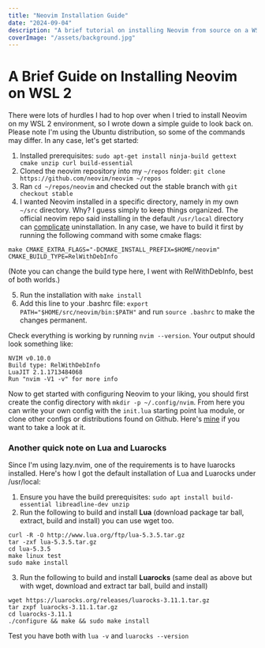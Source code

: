 ```yaml
---
title: "Neovim Installation Guide"
date: "2024-09-04"
description: "A brief tutorial on installing Neovim from source on a WSL 2 environment running the Ubuntu distribution"
coverImage: "/assets/background.jpg"
---
```


# A Brief Guide on Installing Neovim on WSL 2

There were lots of hurdles I had to hop over when I tried to install Neovim on my WSL 2 environment, so I wrote down a simple guide to look back on. Please note I'm using the Ubuntu distribution, so some of the commands may differ. In any case, let's get started:

1. Installed prerequisites: `sudo apt-get install ninja-build gettext cmake unzip curl build-essential`
2. Cloned the neovim repository into my `~/repos` folder: `git clone https://github.com/neovim/neovim ~/repos`
3. Ran `cd ~/repos/neovim` and checked out the stable branch with `git checkout stable`
4. I wanted Neovim installed in a specific directory, namely in my own `~/src` directory. Why? I guess simply to keep things organized. The official neovim repo said installing in the default `/usr/local` directory can [complicate](https://github.com/neovim/neovim/blob/master/INSTALL.md#install-from-source) uninstallation. In any case, we have to build it first by running the following command with some cmake flags:

`make CMAKE_EXTRA_FLAGS="-DCMAKE_INSTALL_PREFIX=$HOME/neovim" CMAKE_BUILD_TYPE=RelWithDebInfo`

(Note you can change the build type here, I went with RelWithDebInfo, best of both worlds.)

5. Run the installation with `make install`
6. Add this line to your .bashrc file: `export PATH="$HOME/src/neovim/bin:$PATH"`
   and run `source .bashrc` to make the changes permanent.

Check everything is working by running `nvim --version`. Your output should look something like:

```
NVIM v0.10.0
Build type: RelWithDebInfo
LuaJIT 2.1.1713484068
Run "nvim -V1 -v" for more info
```

Now to get started with configuring Neovim to your liking, you should first create the config directory with `mkdir -p ~/.config/nvim`. From here you can write your own config with the `init.lua` starting point lua module, or clone other configs or distributions found on Github. Here's [mine](https://github.com/isai7710/darksaber-nvim) if you want to take a look at it.

### Another quick note on Lua and Luarocks

Since I'm using lazy.nvim, one of the requirements is to have luarocks installed. Here's how I got the default installation of Lua and Luarocks under /usr/local:

1. Ensure you have the build prerequisites: `sudo apt install build-essential libreadline-dev unzip`
2. Run the following to build and install **Lua** (download package tar ball, extract, build and install) you can use wget too.

```
curl -R -O http://www.lua.org/ftp/lua-5.3.5.tar.gz
tar -zxf lua-5.3.5.tar.gz
cd lua-5.3.5
make linux test
sudo make install
```

3. Run the following to build and install **Luarocks** (same deal as above but with wget, download and extract tar ball, build and install)

```
wget https://luarocks.org/releases/luarocks-3.11.1.tar.gz
tar zxpf luarocks-3.11.1.tar.gz
cd luarocks-3.11.1
./configure && make && sudo make install
```

Test you have both with `lua -v` and `luarocks --version`
